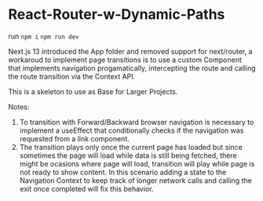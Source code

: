 # React-Router-w-Dynamic-Paths

run `npm i` `npm run dev`
 
Next.js 13 introduced the App folder and removed support for next/router, a workaroud to implement page transitions is to use a custom <Link> Component that implements navigation progamatically, intercepting the route and calling the route transition via the Context API. 

This is a skeleton to use as Base for Larger Projects.

Notes: 
1. To transition with Forward/Backward browser navigation is necessary to implement a useEffect that conditionally checks if the navigation was requested from a link component.
2. The transition plays only once the current page has loaded but since sometimes the page will load while data is still being fetched, there might be ocasions where page will load, transition will play while page is not ready to show content. In this scenario adding a state to the Navigation Context to keep track of longer network calls and calling the exit once completed will fix this behavior.
